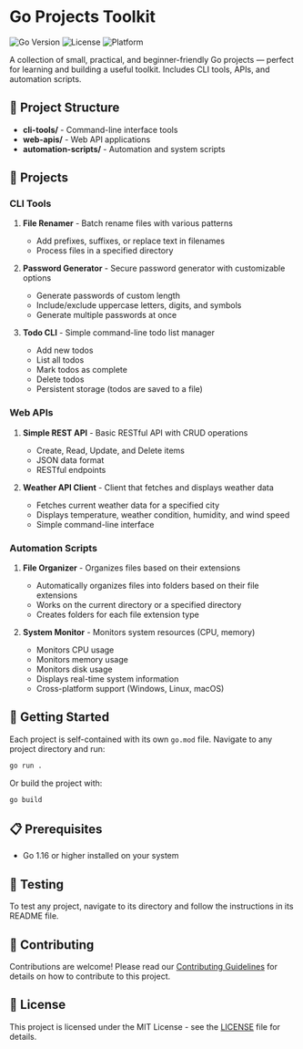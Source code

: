 # Go Projects Toolkit

![Go Version](https://img.shields.io/badge/Go-1.16%2B-blue)
![License](https://img.shields.io/badge/license-MIT-green)
![Platform](https://img.shields.io/badge/platform-Windows%20%7C%20Linux%20%7C%20macOS-lightgrey)

A collection of small, practical, and beginner-friendly Go projects — perfect for learning and building a useful toolkit. Includes CLI tools, APIs, and automation scripts.

## 📁 Project Structure

- **cli-tools/** - Command-line interface tools
- **web-apis/** - Web API applications
- **automation-scripts/** - Automation and system scripts

## 🚀 Projects

### CLI Tools

1. **File Renamer** - Batch rename files with various patterns
   - Add prefixes, suffixes, or replace text in filenames
   - Process files in a specified directory

2. **Password Generator** - Secure password generator with customizable options
   - Generate passwords of custom length
   - Include/exclude uppercase letters, digits, and symbols
   - Generate multiple passwords at once

3. **Todo CLI** - Simple command-line todo list manager
   - Add new todos
   - List all todos
   - Mark todos as complete
   - Delete todos
   - Persistent storage (todos are saved to a file)

### Web APIs

1. **Simple REST API** - Basic RESTful API with CRUD operations
   - Create, Read, Update, and Delete items
   - JSON data format
   - RESTful endpoints

2. **Weather API Client** - Client that fetches and displays weather data
   - Fetches current weather data for a specified city
   - Displays temperature, weather condition, humidity, and wind speed
   - Simple command-line interface

### Automation Scripts

1. **File Organizer** - Organizes files based on their extensions
   - Automatically organizes files into folders based on their file extensions
   - Works on the current directory or a specified directory
   - Creates folders for each file extension type

2. **System Monitor** - Monitors system resources (CPU, memory)
   - Monitors CPU usage
   - Monitors memory usage
   - Monitors disk usage
   - Displays real-time system information
   - Cross-platform support (Windows, Linux, macOS)

## 🏁 Getting Started

Each project is self-contained with its own `go.mod` file. Navigate to any project directory and run:

```bash
go run .
```

Or build the project with:

```bash
go build
```

## 📋 Prerequisites

- Go 1.16 or higher installed on your system

## 🧪 Testing

To test any project, navigate to its directory and follow the instructions in its README file.

## 🤝 Contributing

Contributions are welcome! Please read our [Contributing Guidelines](CONTRIBUTING.md) for details on how to contribute to this project.

## 📄 License

This project is licensed under the MIT License - see the [LICENSE](LICENSE) file for details.
